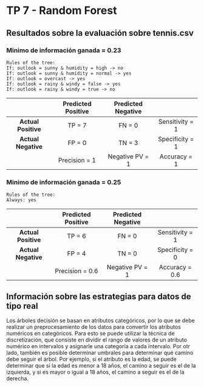 # TP 7 - Random Forest

## Resultados sobre la evaluación sobre tennis.csv

### Minimo de información ganada = 0.23

```
Rules of the tree:
If: outlook = sunny & humidity = high -> no
If: outlook = sunny & humidity = normal -> yes
If: outlook = overcast -> yes
If: outlook = rainy & windy = false -> yes
If: outlook = rainy & windy = true -> no
```

| | **Predicted Positive**| **Predicted Negative** | |
|:--:|:--:|:--:|:--:|
|**Actual Positive**| TP = 7 | FN = 0 | Sensitivity = 1  |
|**Actual Negative**| FP = 0 | TN = 3 | Specificity = 1   |
| | Precision =  1 | Negative PV = 1 | Accuracy = 1 |

### Minimo de información ganada = 0.25

```
Rules of the tree:
Always: yes
```

| | **Predicted Positive**| **Predicted Negative** | |
|:--:|:--:|:--:|:--:|
|**Actual Positive**| TP = 6 | FN = 0 | Sensitivity = 1  |
|**Actual Negative**| FP = 4 | TN = 0 | Specificity = 0   |
| | Precision =  0.6 | Negative PV = 1 | Accuracy = 0.6 |


## Información sobre las estrategias para datos de tipo real
Los árboles decisión se basan en atributos categóricos, por lo que se debe realizar un preprocesamiento de los datos para convertir los atributos numéricos en categóricos. Para esto se puede utilizar la técnica de discretización, que consiste en dividir el rango de valores de un atributo numérico en intervalos y asignarle una categoría a cada intervalo. 
Por otr lado, también es posible determinar umbrales para determinar qué camino debe seguir el árbol. Por ejemplo, si el atributo es la edad, se puede determinar que si la edad es menor a 18 años, el camino a seguir es el de la izquierda, y si es mayor o igual a 18 años, el camino a seguir es el de la derecha.